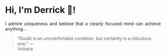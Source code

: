 # Hi, I'm Derrick 👋!
<p align="justify">I admire uniqueness and believe that a clearly focused mind can achieve anything...</p> 
<!-- #quote-start -->
<blockquote>&ldquo;Doubt is an uncomfortable condition, but certainty is a ridiculous one.&rdquo; &mdash; <footer>Voltaire</footer></blockquote>
<!-- #quote-end -->
